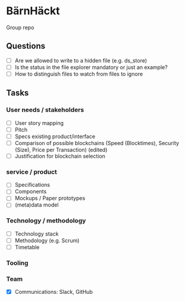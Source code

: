 # BärnHäckt

Group repo

## Questions
- [ ] Are we allowed to write to a hidden file (e.g. ds_store)
- [ ] Is the status in the file explorer mandatory or just an example?
- [ ] How to distinguish files to watch from files to ignore

## Tasks
### User needs / stakeholders
- [ ] User story mapping
- [ ] Pitch
- [ ] Specs existing product/interface
- [ ] Comparison of possible blockchains (Speed (Blocktimes), Security (Size), Price per Transaction) (edited)
- [ ] Justification for blockchain selection

### service / product
- [ ] Specifications
- [ ] Components
- [ ] Mockups / Paper prototypes
- [ ] (meta)data model

### Technology / methodology
- [ ] Technology stack
- [ ] Methodology (e.g. Scrum)
- [ ] Timetable

### Tooling

### Team
- [x] Communications: Slack, GitHub
